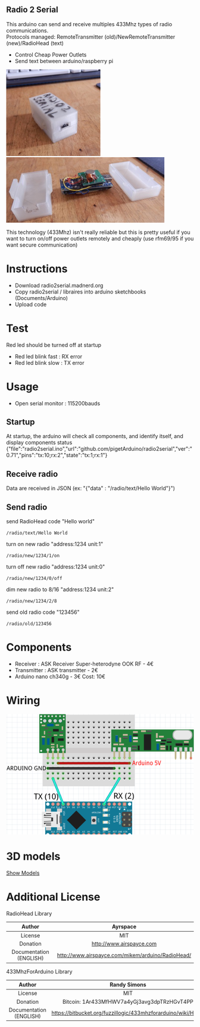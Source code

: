 Radio 2 Serial
----
This arduino can send and receive multiples 433Mhz types of radio communications.   
Protocols managed: RemoteTransmitter (old)/NewRemoteTransmitter (new)/RadioHead (text)

* Control Cheap Power Outlets
* Send text between arduino/raspberry pi

![radio2serial](https://github.com/pigetArduino/radio2serial/blob/master/doc/radio2serial.jpg)
![radio2serial_internal](https://github.com/pigetArduino/radio2serial/blob/master/doc/radio2serial_internal.jpg)

This technology (433Mhz) isn't really reliable but this is pretty useful if you want to turn on/off power outlets remotely and cheaply (use rfm69/95 if you want secure communication)   

# Instructions
* Download radio2serial.madnerd.org
* Copy radio2serial / libraires into arduino sketchbooks (Documents/Arduino)
* Upload code

# Test
Red led should be turned off at startup
* Red led blink fast : RX error
* Red led blink slow : TX error

# Usage
* Open serial monitor : 115200bauds

## Startup
At startup, the arduino will check all components, and identify itself, and display components status
{"file":"radio2serial.ino","url":"github.com/pigetArduino/radio2serial","ver":"0.71","pins":"tx:10;rx:2","state":"tx:1;rx:1"}

## Receive radio
Data are received in JSON (ex: "{"data" : "/radio/text/Hello World"}")

## Send radio
send RadioHead code "Hello world"
```
/radio/text/Hello World
```
turn on new radio "address:1234 unit:1" 
```
/radio/new/1234/1/on
```
turn off new radio "address:1234 unit:0"
```
/radio/new/1234/0/off
```
dim new radio to 8/16 "address:1234 unit:2"
```
/radio/new/1234/2/8
```
send old radio code "123456"
```
/radio/old/123456
```

# Components
* Receiver : ASK Receiver Super-heterodyne  OOK RF - 4€
* Transmitter : ASK transmitter - 2€
* Arduino nano ch340g - 3€
Cost: 10€

# Wiring
![Pinout](https://raw.githubusercontent.com/pigetArduino/radio2serial/master/doc/schema_radio2serial.png)


# 3D models
[Show Models](https://github.com/pigetArduino/radio2serial/tree/master/3D)

# Additional License

RadioHead Library

|Author                 | Ayrspace                                         |
|:---------------------:|:------------------------------------------------:|
|License                | MIT                                              |
|Donation               | http://www.airspayce.com                         |
|Documentation (ENGLISH)| http://www.airspayce.com/mikem/arduino/RadioHead/|


433MhzForArduino Library

|Author                 | Randy Simons                                                |
|:---------------------:|:-----------------------------------------------------------:|
|License                | MIT                                                         |
|Donation               | Bitcoin: 1Ar433MfHWV7a4yGj3avg3dpTRzHGvT4PP                 |
|Documentation (ENGLISH)| https://bitbucket.org/fuzzillogic/433mhzforarduino/wiki/Home|


